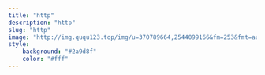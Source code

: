 ```yaml
---
title: "http"
description: "http"
slug: "http"
image: "http://img.ququ123.top/img/u=370789664,2544099166&fm=253&fmt=auto&app=138&f=JPEG.jpeg"
style:
    background: "#2a9d8f"
    color: "#fff"
---
```

